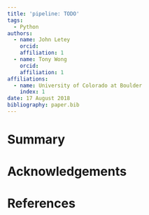 ```yaml
---
title: 'pipeline: TODO'
tags:
  - Python
authors:
  - name: John Letey
    orcid: 
    affiliation: 1
  - name: Tony Wong
    orcid:
    affiliation: 1
affiliations:
  - name: University of Colorado at Boulder
    index: 1
date: 17 August 2018
bibliography: paper.bib
---
```


# Summary

# Acknowledgements

# References
